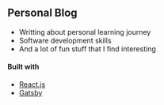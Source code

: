 ## Personal Blog 
* Writting about personal learning journey
* Software development skills
* And a lot of fun stuff that I find interesting

#### Built with 
* [React.js](https://www.reactjs.org)
* [Gatsby](https://www.gatsbyjs.org)
